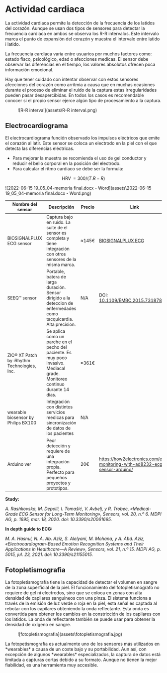 # Actividad cardiaca

La actividad cardiaca permite la detección de la frecuencia de los latidos del corazón. Aunque se usan dos tipos de sensores para detectar la frecuencia cardiaca en ambos se observa los R-R intervalos. Este intervalo marca el punto de expansión del corazón y muestra el intervalo entre latido i latido.

La frecuencia cardiaca varia entre usuarios por muchos factores como: estado fisco, psicológico, edad o afecciones medicas. El sensor debe observar las diferencias en el tiempo, los valores absolutos ofrecen poca información emocional.

Hay que tener cuidado con intentar observar con estos sensores afecciones del corazón como arritmia a causa que en muchas ocasiones durante el proceso de eliminar el ruido de la captura estas irregularidades pueden pasar desapercibidas. En todos los casos es recomendable conocer si el propio sensor ejerce algún tipo de procesamiento a la captura.


<figure markdown>
   ![R-R interval](assets\R-R interval.png)
  <figcaption></figcaption>
</figure>

## Electrocardiograma

El electrocardiograma función observado los impulsos eléctricos que emite el corazón al latir. Este sensor se coloca un electrodo en la piel con el que detecta las diferencias eléctricas.

* Para mejorar la muestra se recomienda el uso de gel conductor y reducir el bello corporal en la posición del electrodo.
* Para calcular el ritmo cardiaco se debe ser la formula:

$$
\operatorname{HRV} =300/(T.R-R)
$$

![2022-06-15 19_05_04-memoria final.docx - Word](assets\2022-06-15 19_05_04-memoria final.docx - Word.png)


| Nombre del sensor                           | Descripción                                                  | Precio | Link                                                         |
| ------------------------------------------- | ------------------------------------------------------------ | ------ | ------------------------------------------------------------ |
| BIOSIGNALPLUX ECG sensor                    | Captura bajo en ruido. La suite de el sensor es completa y tiene integración con otros sensores de la misma marca. | ≈145€  | [BIOSIGNALPLUX ECG](https://www.pluxbiosignals.com/products/electrocardiography-ecg-sensor-1?variant=40878955200703) |
| SEEQ™ sensor                                | Portable, batera de larga duración. Sensor dirigido a la deteccion de enfermedades como tacquicardia. Alta precision. | N/A    | DOI: [10.1109/EMBC.2015.7318785](https://doi.org/10.1109/embc.2015.7318785) |
| ZIO® XT Patch by iRhythm Technologies, Inc. | Se aplica como un parche en el pecho del paciente. Es muy poco invasivo. Mediacal grade. Monitoreo continuo durante 14 dias. | ≈361€  |                                                              |
| wearable biosensor by Philips BX100         | Integración con distintos servicios medicas para sincronización de datos de los pacientes | N/A    |                                                              |
| Arduino ver                                 | Peor detección y requiere de una integración propia. Perfecto para pequeños proyectos y prototipos. | 20€    | https://how2electronics.com/ecg-monitoring-with-ad8232-ecg-sensor-arduino/ |

**Study:**

*A. Rashkovska, M. Depolli, I. Tomašić, V. Avbelj, y R. Trobec, «Medical-Grade ECG Sensor for Long-Term Monitoring», Sensors, vol. 20, n.º 6. MDPI AG, p. 1695, mar. 18, 2020. doi: 10.3390/s20061695.*

**In depth guide to ECG:**

*M. A. Hasnul, N. A. Ab. Aziz, S. Alelyani, M. Mohana, y A. Abd. Aziz, «Electrocardiogram-Based Emotion Recognition Systems and Their Applications in Healthcare—A Review», Sensors, vol. 21, n.º 15. MDPI AG, p. 5015, jul. 23, 2021. doi: 10.3390/s21155015.*

## Fotopletismografia

La fotopletismografía tiene la capacidad de detectar el volumen en sangre de la zona superficial de la piel. El funcionamiento del fotopletismógrafo no requiere de gel ni electrodos, sino que se coloca en zonas con alta densidad de capilares sanguíneos con una pinza. El sistema funciona a través de la emisión de luz verde o roja en la piel, esta señal es captada al rebotar con los capilares obteniendo la onda reflectante. Esta onda es convertida para obtener los cambios en la constricción de los capilares con los latidos. La onda de reflectante también se puede usar para obtener la densidad de oxígeno en sangre.

<figure markdown>
   ![fotopletismografia](assets\fotopletismografia.jpg)
  <figcaption></figcaption>
</figure>
La fotopetismografía es actualmente uno de los sensores más utilizados en *wearables* a causa de un coste bajo y su portabilidad. Aun así, con excepción de algunos *wearables* especializados, la captura de datos está limitada a capturas cortas debido a su formato. Aunque no tienen la mejor fiabilidad, es una herramienta muy accesible.

